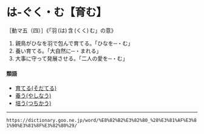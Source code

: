 # は‐ぐく・む【育む】

［動マ五（四）］《「羽 (は) 含 (くく) む」の意》
1. 親鳥がひなを羽で包んで育てる。「ひなを─・む」
2. 養い育てる。「大自然に─・まれる」
3. 大事に守って発展させる。「二人の愛を─・む」
    

#### 類語

-   [育てる(そだてる)](https://dictionary.goo.ne.jp/word/%E8%82%B2%E3%81%A6%E3%82%8B/#jn-130706)
-   [養う(やしなう)](https://dictionary.goo.ne.jp/word/%E9%A4%8A%E3%81%86/#jn-221777)
-   [培う(つちかう)](https://dictionary.goo.ne.jp/word/%E5%9F%B9%E3%81%86/#jn-147503)

---
`https://dictionary.goo.ne.jp/word/%E8%82%B2%E3%82%80_%28%E3%81%AF%E3%81%90%E3%81%8F%E3%82%80%29/`